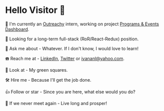  # Hello Visitor 🤘
    
 🌱 I'm currently an [Outreachy](https://www.outreachy.org) intern, working on project [Programs & Events Dashboard](https://github.com/WikiEducationFoundation/WikiEduDashboard).
 
 :mega: Looking for a long-term full-stack (RoR/React-Redux) position.
    
 💬 Ask me about - Whatever. If I don't know, I would love to learn!
    
 ☎️ Reach me at - [LinkedIn](https://www.linkedin.com/in/1v4n4/), [Twitter](https://twitter.com/codeIv1) or ivananl@yahoo.com.
    
 👯 Look at - My green squares.
 
 🛠️ Hire me - Because I'll get the job done.
    
 👍 Follow or star - Since you are here, what else would you do?    
   
 🖖 If we never meet again - Live long and prosper!
